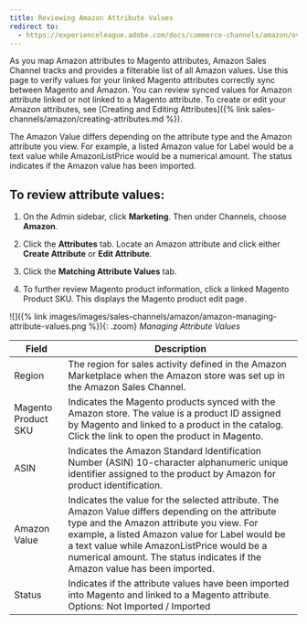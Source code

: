 ```yaml
---
title: Reviewing Amazon Attribute Values
redirect to:
  - https://experienceleague.adobe.com/docs/commerce-channels/amazon/overview.html
---
```



As you map Amazon attributes to Magento attributes, Amazon Sales Channel tracks and provides a filterable list of all Amazon values. Use this page to verify values for your linked Magento attributes correctly sync between Magento and Amazon. You can review synced values for Amazon attribute linked or not linked to a Magento attribute. To create or edit your Amazon attributes, see [Creating and Editing Attributes]({% link sales-channels/amazon/creating-attributes.md %}).

The Amazon Value differs depending on the attribute type and the Amazon attribute you view. For example, a listed Amazon value for Label would be a text value while AmazonListPrice would be a numerical amount. The status indicates if the Amazon value has been imported.

## To review attribute values:

1. On the Admin sidebar, click **Marketing**. Then under Channels, choose **Amazon**.

1. Click the **Attributes** tab. Locate an Amazon attribute and click either **Create Attribute** or **Edit Attribute**.

1. Click the **Matching Attribute Values** tab.

1. To further review Magento product information, click a linked Magento Product SKU. This displays the Magento product edit page.

![]({% link images/images/sales-channels/amazon/amazon-managing-attribute-values.png %}){: .zoom}
_Managing Attribute Values_

|Field|Description|
|--- |--- |
|Region|The region for sales activity defined in the Amazon Marketplace when the Amazon store was set up in the Amazon Sales Channel.|
|Magento Product SKU|Indicates the Magento products synced with the Amazon store. The value is a product ID assigned by Magento and linked to a product in the catalog. Click the link to open the product in Magento.|
|ASIN|Indicates the Amazon Standard Identification Number (ASIN) 10-character alphanumeric unique identifier assigned to the product by Amazon for product identification.|
|Amazon Value|Indicates the value for the selected attribute. The Amazon Value differs depending on the attribute type and the Amazon attribute you view. For example, a listed Amazon value for Label would be a text value while AmazonListPrice would be a numerical amount. The status indicates if the Amazon value has been imported.|
|Status|Indicates if the attribute values have been imported into Magento and linked to a Magento attribute. Options: Not Imported / Imported|
